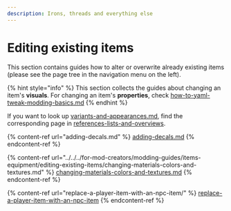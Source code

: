 ```yaml
---
description: Irons, threads and everything else
---
```


# Editing existing items

This section contains guides how to alter or overwrite already existing items (please see the page tree in the navigation menu on the left).

{% hint style="info" %}
This section collects the guides about changing an item's **visuals**.  For changing an item's **properties**, check [how-to-yaml-tweak-modding-basics.md](../../../for-mod-creators-theory/core-mods-explained/tweakxl/tweakxl-changing-game-records/how-to-yaml-tweak-modding-basics.md "mention")
{% endhint %}

If you want to look up [variants-and-appearances.md](../../../for-mod-creators-theory/references-lists-and-overviews/equipment/variants-and-appearances.md "mention"), find the corresponding page in [references-lists-and-overviews](../../../for-mod-creators-theory/references-lists-and-overviews/ "mention").



{% content-ref url="adding-decals.md" %}
[adding-decals.md](adding-decals.md)
{% endcontent-ref %}

{% content-ref url="../../../for-mod-creators/modding-guides/items-equipment/editing-existing-items/changing-materials-colors-and-textures.md" %}
[changing-materials-colors-and-textures.md](../../../for-mod-creators/modding-guides/items-equipment/editing-existing-items/changing-materials-colors-and-textures.md)
{% endcontent-ref %}

{% content-ref url="replace-a-player-item-with-an-npc-item/" %}
[replace-a-player-item-with-an-npc-item](replace-a-player-item-with-an-npc-item/)
{% endcontent-ref %}

